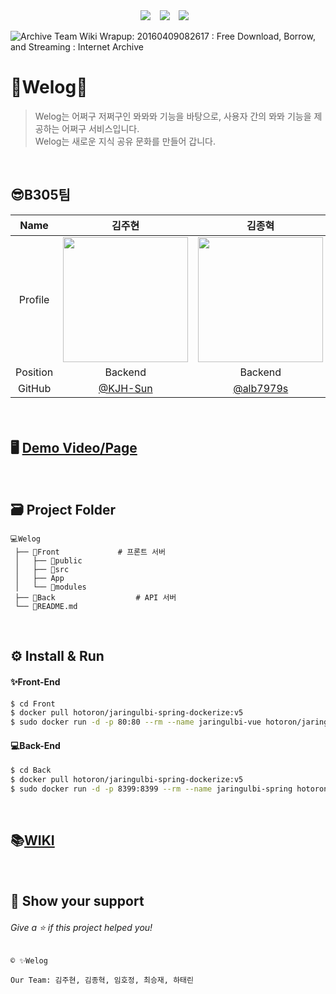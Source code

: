 <div align="center">
  <img src="https://img.shields.io/badge/License-SSAFY-blue"/></a> &ensp;
  <img src="https://img.shields.io/badge/License-SSAFY-blue"/></a> &ensp;
  <img src="https://img.shields.io/badge/License-SSAFY-blue"/></a> &ensp;
</div>

![Archive Team Wiki Wrapup: 20160409082617 : Free Download, Borrow, and  Streaming : Internet Archive](https://archive.org/download/archiveteam_wiki_20160409082617/wikilogo.jpg)



# 👥Welog📜

> Welog는 어쩌구 저쩌구인  뫄뫄뫄 기능을 바탕으로,  사용자 간의 뫄뫄 기능을 제공하는 어쩌구  서비스입니다. <br>
> Welog는 새로운 지식 공유 문화를 만들어 갑니다.

<br>

## 😎B305팀

|   Name   |                            김주현                            |                            김종혁                            |                            임호정                            |                            최승재                            |                            하태린                            |
| :------: | :----------------------------------------------------------: | :----------------------------------------------------------: | :----------------------------------------------------------: | :----------------------------------------------------------: | :----------------------------------------------------------: |
| Profile  | <img width="200" src="https://user-images.githubusercontent.com/26705587/138379727-56d98a40-954f-4c0e-bb0e-6ad5893905da.png"> | <img width="200" src="https://user-images.githubusercontent.com/26705587/138379680-a37e76a3-33ea-4da1-9ad1-04f27061faf0.png"> | <img width="200" src="https://user-images.githubusercontent.com/26705587/138378068-02dea784-d357-43db-86ee-9b0c0dbc3f4d.png"> | <img width="200" src="https://user-images.githubusercontent.com/26705587/138381814-3203d8e3-33f0-4df1-8308-53259839e096.jpg"> | <img width="200" src="https://user-images.githubusercontent.com/26705587/127587865-a754c895-67f4-4654-82e0-13c49820512e.png"> |
| Position |                           Backend                            |                           Backend                            |                           Frontend                           |                           Backend                            |                           Backend                            |
|  GitHub  |            [@KJH-Sun](https://github.com/KJH-Sun)            |           [@alb7979s](https://github.com/alb7979s)           |          [@IMHOJEONG](https://github.com/IMHOJEONG)          |         [@nodays0502](https://github.com/nodays0502)         |           [@hataerin](https://github.com/hataerin)           |

#### 

<br>

## 🖥 [Demo Video/Page]()

<br>

## 🗃 Project Folder

```
💻Welog
 ├── 📁Front				# 프론트 서버
 │	 ├── 📁public
 │	 ├── 📁src
 │   ├── App
 │   └── 📁modules
 ├── 📁Back					# API 서버
 └── 📄README.md
```

<br>

## ⚙️ Install & Run

#### ✨Front-End

```bash
$ cd Front
$ docker pull hotoron/jaringulbi-spring-dockerize:v5
$ sudo docker run -d -p 80:80 --rm --name jaringulbi-vue hotoron/jaringulbi-vue-dockerize:v7
```

#### 💻Back-End

```bash
$ cd Back
$ docker pull hotoron/jaringulbi-spring-dockerize:v5
$ sudo docker run -d -p 8399:8399 --rm --name jaringulbi-spring hotoron/jaringulbi-spring-dockerize:v5
```

<br>

## 📚[WIKI](https://lab.ssafy.com/s05-final/S05P31B305/-/wikis/home)



<br>

## 💪 Show your support
###### Give a ⭐️ if this project helped you!

```
© ✨Welog

Our Team: 김주현, 김종혁, 임호정, 최승재, 하태린
```

